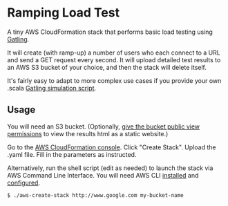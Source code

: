 # Ramping Load Test

A tiny AWS CloudFormation stack that performs basic load testing using [Gatling](https://gatling.io/).

It will create (with ramp-up) a number of users who each connect to a URL and send a GET request every second. It will upload detailed test results to an AWS S3 bucket of your choice, and then the stack will delete itself.

It's fairly easy to adapt to more complex use cases if you provide your own .scala [Gatling simulation script](https://gatling.io/documentation/).

## Usage

You will need an S3 bucket. (Optionally, [give the bucket public view permissions](https://docs.aws.amazon.com/AmazonS3/latest/dev/WebsiteAccessPermissionsReqd.html) to view the results html as a static website.)

Go to the [AWS CloudFormation console](https://eu-central-1.console.aws.amazon.com/cloudformation/home). Click "Create Stack". Upload the .yaml file. Fill in the parameters as instructed.

Alternatively, run the shell script (edit as needed) to launch the stack via AWS Command Line Interface. You will need AWS CLI [installed](https://docs.aws.amazon.com/cli/latest/userguide/installing.html) and [configured](https://docs.aws.amazon.com/cli/latest/userguide/cli-chap-getting-started.html).

    $ ./aws-create-stack http://www.google.com my-bucket-name
